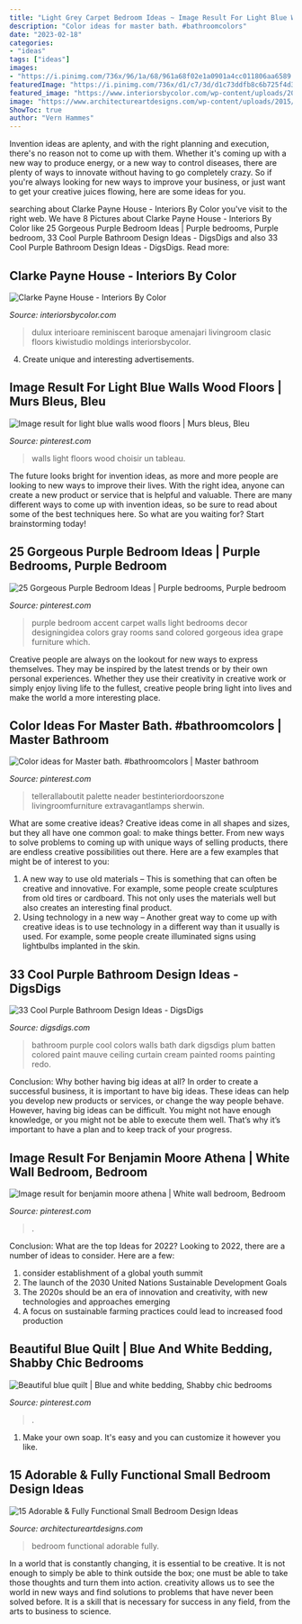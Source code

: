 ```yaml
---
title: "Light Grey Carpet Bedroom Ideas ~ Image Result For Light Blue Walls Wood Floors"
description: "Color ideas for master bath. #bathroomcolors"
date: "2023-02-18"
categories:
- "ideas"
tags: ["ideas"]
images:
- "https://i.pinimg.com/736x/96/1a/68/961a68f02e1a0901a4cc011806aa6589.jpg"
featuredImage: "https://i.pinimg.com/736x/d1/c7/3d/d1c73ddfb8c6b725f4d3ed8c13e3be82--comforters.jpg"
featured_image: "https://www.interiorsbycolor.com/wp-content/uploads/2013/11/grey-living-and-dining.jpg"
image: "https://www.architectureartdesigns.com/wp-content/uploads/2015/02/335.jpg"
ShowToc: true
author: "Vern Hammes"
---
```



Invention ideas are aplenty, and with the right planning and execution, there's no reason not to come up with them. Whether it's coming up with a new way to produce energy, or a new way to control diseases, there are plenty of ways to innovate without having to go completely crazy. So if you're always looking for new ways to improve your business, or just want to get your creative juices flowing, here are some ideas for you.

	

		
searching about Clarke Payne House - Interiors By Color you've visit to the right web. We have 8 Pictures about Clarke Payne House - Interiors By Color like 25 Gorgeous Purple Bedroom Ideas | Purple bedrooms, Purple bedroom, 33 Cool Purple Bathroom Design Ideas - DigsDigs and also 33 Cool Purple Bathroom Design Ideas - DigsDigs. Read more:
		
    
## Clarke Payne House - Interiors By Color

<img loading=lazy src="https://www.interiorsbycolor.com/wp-content/uploads/2013/11/grey-living-and-dining.jpg" onerror="this.onerror=null;this.src='https://tse3.mm.bing.net/th?id=OIP.609A3HZp6SSnPI09lgg47wHaJ4&amp;pid=15.1';" alt="Clarke Payne House - Interiors By Color">

_Source: interiorsbycolor.com_

>dulux interioare reminiscent baroque amenajari livingroom clasic floors kiwistudio moldings interiorsbycolor. 

	

4. Create unique and interesting advertisements.

    
## Image Result For Light Blue Walls Wood Floors | Murs Bleus, Bleu

<img loading=lazy src="https://i.pinimg.com/736x/40/05/1c/40051c8d730891f2767d2f5fe62a8e62.jpg" onerror="this.onerror=null;this.src='https://tse3.mm.bing.net/th?id=OIP.s_azRw9zBhT1Hbxa8OlPLgHaLC&amp;pid=15.1';" alt="Image result for light blue walls wood floors | Murs bleus, Bleu">

_Source: pinterest.com_

>walls light floors wood choisir un tableau. 

	

The future looks bright for invention ideas, as more and more people are looking to new ways to improve their lives. With the right idea, anyone can create a new product or service that is helpful and valuable. There are many different ways to come up with invention ideas, so be sure to read about some of the best techniques here. So what are you waiting for? Start brainstorming today!

    
## 25 Gorgeous Purple Bedroom Ideas | Purple Bedrooms, Purple Bedroom

<img loading=lazy src="https://i.pinimg.com/736x/dc/3a/e9/dc3ae98ac337fc53f713cf4a8ef41d00.jpg" onerror="this.onerror=null;this.src='https://tse3.mm.bing.net/th?id=OIP.YTvZ8NuN25uuHkMJ4cGZFAHaE7&amp;pid=15.1';" alt="25 Gorgeous Purple Bedroom Ideas | Purple bedrooms, Purple bedroom">

_Source: pinterest.com_

>purple bedroom accent carpet walls light bedrooms decor designingidea colors gray rooms sand colored gorgeous idea grape furniture which. 

	

Creative people are always on the lookout for new ways to express themselves. They may be inspired by the latest trends or by their own personal experiences. Whether they use their creativity in creative work or simply enjoy living life to the fullest, creative people bring light into lives and make the world a more interesting place.

    
## Color Ideas For Master Bath. #bathroomcolors | Master Bathroom

<img loading=lazy src="https://i.pinimg.com/736x/3b/17/84/3b17849145856e45af5beeb9085060c4.jpg" onerror="this.onerror=null;this.src='https://tse4.mm.bing.net/th?id=OIP.G47o8eSRJaMpEzSGrC1mOwAAAA&amp;pid=15.1';" alt="Color ideas for Master bath. #bathroomcolors | Master bathroom">

_Source: pinterest.com_

>tellerallaboutit palette neader bestinteriordoorszone livingroomfurniture extravagantlamps sherwin. 

	

What are some creative ideas?
Creative ideas come in all shapes and sizes, but they all have one common goal: to make things better. From new ways to solve problems to coming up with unique ways of selling products, there are endless creative possibilities out there. Here are a few examples that might be of interest to you: 
1. A new way to use old materials – This is something that can often be creative and innovative. For example, some people create sculptures from old tires or cardboard. This not only uses the materials well but also creates an interesting final product. 
2. Using technology in a new way – Another great way to come up with creative ideas is to use technology in a different way than it usually is used. For example, some people create illuminated signs using lightbulbs implanted in the skin.

    
## 33 Cool Purple Bathroom Design Ideas - DigsDigs

<img loading=lazy src="http://www.digsdigs.com/photos/purple-bathroom-design-ideas-16.jpg" onerror="this.onerror=null;this.src='https://tse3.mm.bing.net/th?id=OIP.7Bj8p2jWkWQBeReI2UdUcAHaLI&amp;pid=15.1';" alt="33 Cool Purple Bathroom Design Ideas - DigsDigs">

_Source: digsdigs.com_

>bathroom purple cool colors walls bath dark digsdigs plum batten colored paint mauve ceiling curtain cream painted rooms painting redo. 

	

Conclusion: Why bother having big ideas at all?
In order to create a successful business, it is important to have big ideas. These ideas can help you develop new products or services, or change the way people behave. However, having big ideas can be difficult. You might not have enough knowledge, or you might not be able to execute them well. That’s why it’s important to have a plan and to keep track of your progress.

    
## Image Result For Benjamin Moore Athena | White Wall Bedroom, Bedroom

<img loading=lazy src="https://i.pinimg.com/736x/96/1a/68/961a68f02e1a0901a4cc011806aa6589.jpg" onerror="this.onerror=null;this.src='https://tse1.mm.bing.net/th?id=OIP.EVy1gkmz1o5dt6jc8iN_VgHaLH&amp;pid=15.1';" alt="Image result for benjamin moore athena | White wall bedroom, Bedroom">

_Source: pinterest.com_

>. 

	

Conclusion: What are the top Ideas for 2022?
Looking to 2022, there are a number of ideas to consider. Here are a few: 
1. consider establishment of a global youth summit 
2. The launch of the 2030 United Nations Sustainable Development Goals 
3. The 2020s should be an era of innovation and creativity, with new technologies and approaches emerging 
4. A focus on sustainable farming practices could lead to increased food production 

    
## Beautiful Blue Quilt | Blue And White Bedding, Shabby Chic Bedrooms

<img loading=lazy src="https://i.pinimg.com/736x/d1/c7/3d/d1c73ddfb8c6b725f4d3ed8c13e3be82--comforters.jpg" onerror="this.onerror=null;this.src='https://tse1.mm.bing.net/th?id=OIP.CyJ_lpg8FJYBe6UFGg6n-AHaNJ&amp;pid=15.1';" alt="Beautiful blue quilt | Blue and white bedding, Shabby chic bedrooms">

_Source: pinterest.com_

>. 

	

1. Make your own soap. It's easy and you can customize it however you like.

    
## 15 Adorable &amp; Fully Functional Small Bedroom Design Ideas

<img loading=lazy src="https://www.architectureartdesigns.com/wp-content/uploads/2015/02/335.jpg" onerror="this.onerror=null;this.src='https://tse4.mm.bing.net/th?id=OIP.ppEpWZKflZb2HvNgjvQv6AAAAA&amp;pid=15.1';" alt="15 Adorable &amp; Fully Functional Small Bedroom Design Ideas">

_Source: architectureartdesigns.com_

>bedroom functional adorable fully. 

	

In a world that is constantly changing, it is essential to be creative. It is not enough to simply be able to think outside the box; one must be able to take those thoughts and turn them into action. creativity allows us to see the world in new ways and find solutions to problems that have never been solved before. It is a skill that is necessary for success in any field, from the arts to business to science.

